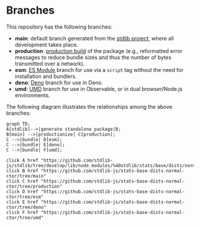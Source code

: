 <!--

@license Apache-2.0

Copyright (c) 2022 The Stdlib Authors.

Licensed under the Apache License, Version 2.0 (the "License");
you may not use this file except in compliance with the License.
You may obtain a copy of the License at

    http://www.apache.org/licenses/LICENSE-2.0

Unless required by applicable law or agreed to in writing, software
distributed under the License is distributed on an "AS IS" BASIS,
WITHOUT WARRANTIES OR CONDITIONS OF ANY KIND, either express or implied.
See the License for the specific language governing permissions and
limitations under the License.

-->

# Branches

This repository has the following branches:

-   **main**: default branch generated from the [stdlib project][stdlib-url], where all development takes place.
-   **production**: [production build][production-url] of the package (e.g., reformatted error messages to reduce bundle sizes and thus the number of bytes transmitted over a network).
-   **esm**: [ES Module][esm-url] branch for use via a `script` tag without the need for installation and bundlers.
-   **deno**: [Deno][deno-url] branch for use in Deno.
-   **umd**: [UMD][umd-url] branch for use in Observable, or in dual browser/Node.js environments.

The following diagram illustrates the relationships among the above branches:

```mermaid
graph TD;
A[stdlib]-->|generate standalone package|B;
B[main] -->|productionize| C[production];
C -->|bundle| D[esm];
C -->|bundle| E[deno];
C -->|bundle| F[umd];

click A href "https://github.com/stdlib-js/stdlib/tree/develop/lib/node_modules/%40stdlib/stats/base/dists/normal/ctor"
click B href "https://github.com/stdlib-js/stats-base-dists-normal-ctor/tree/main"
click C href "https://github.com/stdlib-js/stats-base-dists-normal-ctor/tree/production"
click D href "https://github.com/stdlib-js/stats-base-dists-normal-ctor/tree/esm"
click E href "https://github.com/stdlib-js/stats-base-dists-normal-ctor/tree/deno"
click F href "https://github.com/stdlib-js/stats-base-dists-normal-ctor/tree/umd"
```

[stdlib-url]: https://github.com/stdlib-js/stdlib/tree/develop/lib/node_modules/%40stdlib/stats/base/dists/normal/ctor
[production-url]: https://github.com/stdlib-js/stats-base-dists-normal-ctor/tree/production
[deno-url]: https://github.com/stdlib-js/stats-base-dists-normal-ctor/tree/deno
[umd-url]: https://github.com/stdlib-js/stats-base-dists-normal-ctor/tree/umd
[esm-url]: https://github.com/stdlib-js/stats-base-dists-normal-ctor/tree/esm